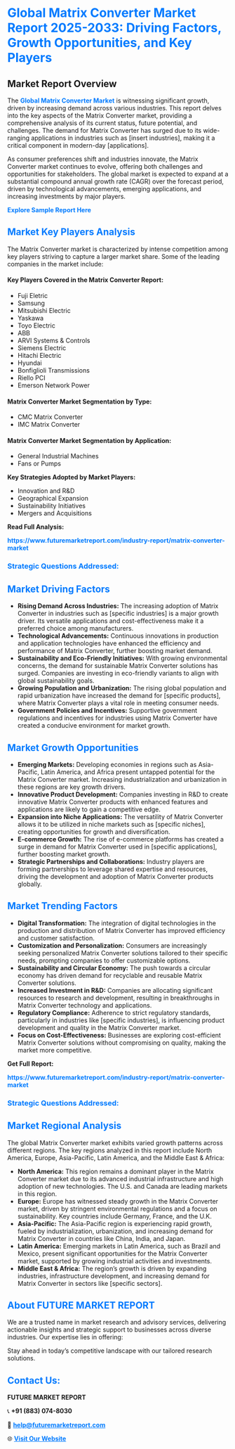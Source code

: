 <h1 style="color: #007BFF;">Global Matrix Converter Market Report 2025-2033: Driving Factors, Growth Opportunities, and Key Players</h1>

<section id="overview">
<h2>Market Report Overview</h2>
<p>The <a href="https://www.futuremarketreport.com/industry-report/matrix-converter-market" style="color: #007BFF; text-decoration: none;"><strong>Global Matrix Converter Market</strong></a> is witnessing significant growth, driven by increasing demand across various industries. This report delves into the key aspects of the Matrix Converter market, providing a comprehensive analysis of its current status, future potential, and challenges. The demand for Matrix Converter has surged due to its wide-ranging applications in industries such as [insert industries], making it a critical component in modern-day [applications].</p>
<p>As consumer preferences shift and industries innovate, the Matrix Converter market continues to evolve, offering both challenges and opportunities for stakeholders. The global market is expected to expand at a substantial compound annual growth rate (CAGR) over the forecast period, driven by technological advancements, emerging applications, and increasing investments by major players.</p>
</section>

<section id="overview">
<p><a href="https://www.futuremarketreport.com/request-sample/reportId=76511" style="color: #007BFF; text-decoration: none;"><strong>Explore Sample Report Here</strong></a></p>
</section>

<section id="key-players">
<h2 style="color: #007BFF;">Market Key Players Analysis</h2>
<p>The Matrix Converter market is characterized by intense competition among key players striving to capture a larger market share. Some of the leading companies in the market include:</p>
<h4>Key Players Covered in the Matrix Converter Report:</h4>
<ul><li>Fuji Eletric</li><li>Samsung</li><li>Mitsubishi Electric</li><li>Yaskawa</li><li>Toyo Electric</li><li>ABB</li><li>ARVI Systems &amp; Controls</li><li>Siemens Electric</li><li>Hitachi Electric</li><li>Hyundai</li><li>Bonfiglioli Transmissions</li><li>Riello PCI</li><li>Emerson Network Power</li></ul>
<h4>Matrix Converter Market Segmentation by Type:</h4>
<ul><li>CMC Matrix Converter</li><li>IMC Matrix Converter</li></ul>

<h4>Matrix Converter Market Segmentation by Application:</h4>
<ul><li>General Industrial Machines</li><li>Fans or Pumps</li></ul>
<p><strong>Key Strategies Adopted by Market Players:</strong></p>
<ul>
<li>Innovation and R&D</li>
<li>Geographical Expansion</li>
<li>Sustainability Initiatives</li>
<li>Mergers and Acquisitions</li>
</ul>
</section>

<section>
<p><strong>Read Full Analysis: </strong></p><a href="https://www.futuremarketreport.com/industry-report/matrix-converter-market" style="color: #007BFF; text-decoration: none;"><strong>https://www.futuremarketreport.com/industry-report/matrix-converter-market</strong></a>
<h3 style="color: #007BFF;">Strategic Questions Addressed:</h3>
</section>

<section id="driving-factors">
<h2 style="color: #007BFF;">Market Driving Factors</h2>
<ul>
<li><strong>Rising Demand Across Industries:</strong> The increasing adoption of Matrix Converter in industries such as [specific industries] is a major growth driver. Its versatile applications and cost-effectiveness make it a preferred choice among manufacturers.</li>
<li><strong>Technological Advancements:</strong> Continuous innovations in production and application technologies have enhanced the efficiency and performance of Matrix Converter, further boosting market demand.</li>
<li><strong>Sustainability and Eco-Friendly Initiatives:</strong> With growing environmental concerns, the demand for sustainable Matrix Converter solutions has surged. Companies are investing in eco-friendly variants to align with global sustainability goals.</li>
<li><strong>Growing Population and Urbanization:</strong> The rising global population and rapid urbanization have increased the demand for [specific products], where Matrix Converter plays a vital role in meeting consumer needs.</li>
<li><strong>Government Policies and Incentives:</strong> Supportive government regulations and incentives for industries using Matrix Converter have created a conducive environment for market growth.</li>
</ul>
</section>

<section id="growth-opportunities">
<h2 style="color: #007BFF;">Market Growth Opportunities</h2>
<ul>
<li><strong>Emerging Markets:</strong> Developing economies in regions such as Asia-Pacific, Latin America, and Africa present untapped potential for the Matrix Converter market. Increasing industrialization and urbanization in these regions are key growth drivers.</li>
<li><strong>Innovative Product Development:</strong> Companies investing in R&D to create innovative Matrix Converter products with enhanced features and applications are likely to gain a competitive edge.</li>
<li><strong>Expansion into Niche Applications:</strong> The versatility of Matrix Converter allows it to be utilized in niche markets such as [specific niches], creating opportunities for growth and diversification.</li>
<li><strong>E-commerce Growth:</strong> The rise of e-commerce platforms has created a surge in demand for Matrix Converter used in [specific applications], further boosting market growth.</li>
<li><strong>Strategic Partnerships and Collaborations:</strong> Industry players are forming partnerships to leverage shared expertise and resources, driving the development and adoption of Matrix Converter products globally.</li>
</ul>
</section>

<section id="trending-factors">
<h2 style="color: #007BFF;">Market Trending Factors</h2>
<ul>
<li><strong>Digital Transformation:</strong> The integration of digital technologies in the production and distribution of Matrix Converter has improved efficiency and customer satisfaction.</li>
<li><strong>Customization and Personalization:</strong> Consumers are increasingly seeking personalized Matrix Converter solutions tailored to their specific needs, prompting companies to offer customizable options.</li>
<li><strong>Sustainability and Circular Economy:</strong> The push towards a circular economy has driven demand for recyclable and reusable Matrix Converter solutions.</li>
<li><strong>Increased Investment in R&D:</strong> Companies are allocating significant resources to research and development, resulting in breakthroughs in Matrix Converter technology and applications.</li>
<li><strong>Regulatory Compliance:</strong> Adherence to strict regulatory standards, particularly in industries like [specific industries], is influencing product development and quality in the Matrix Converter market.</li>
<li><strong>Focus on Cost-Effectiveness:</strong> Businesses are exploring cost-efficient Matrix Converter solutions without compromising on quality, making the market more competitive.</li>
</ul>
</section>

<section>
<p><strong>Get Full Report: </strong></p><a href="https://www.futuremarketreport.com/industry-report/matrix-converter-market" style="color: #007BFF; text-decoration: none;"><strong>https://www.futuremarketreport.com/industry-report/matrix-converter-market</strong></a>
<h3 style="color: #007BFF;">Strategic Questions Addressed:</h3>
</section>


<section id="regional-analysis">
<h2 style="color: #007BFF;">Market Regional Analysis</h2>
<p>The global Matrix Converter market exhibits varied growth patterns across different regions. The key regions analyzed in this report include North America, Europe, Asia-Pacific, Latin America, and the Middle East & Africa:</p>
<ul>
<li><strong>North America:</strong> This region remains a dominant player in the Matrix Converter market due to its advanced industrial infrastructure and high adoption of new technologies. The U.S. and Canada are leading markets in this region.</li>
<li><strong>Europe:</strong> Europe has witnessed steady growth in the Matrix Converter market, driven by stringent environmental regulations and a focus on sustainability. Key countries include Germany, France, and the U.K.</li>
<li><strong>Asia-Pacific:</strong> The Asia-Pacific region is experiencing rapid growth, fueled by industrialization, urbanization, and increasing demand for Matrix Converter in countries like China, India, and Japan.</li>
<li><strong>Latin America:</strong> Emerging markets in Latin America, such as Brazil and Mexico, present significant opportunities for the Matrix Converter market, supported by growing industrial activities and investments.</li>
<li><strong>Middle East & Africa:</strong> The region’s growth is driven by expanding industries, infrastructure development, and increasing demand for Matrix Converter in sectors like [specific sectors].</li>
</ul>
</section>

<footer>
<h2 style="color: #007BFF;">About FUTURE MARKET REPORT</h2>
<p>We are a trusted name in market research and advisory services, delivering actionable insights and strategic support to businesses across diverse industries. Our expertise lies in offering:</p>

<p>Stay ahead in today’s competitive landscape with our tailored research solutions.</p>

<h2 style="color: #007BFF;">Contact Us:</h2>
<p><strong>FUTURE MARKET REPORT</strong></p>
<p>📞 <strong>+91 (883) 074-8030</strong></p>
<p>📧 <strong><a href="mailto:help@futuremarketreport.com" style="color: #007BFF;">help@futuremarketreport.com</a></strong></p>
<p>🌐 <strong><a href="https://www.futuremarketreport.com/" style="color: #007BFF;">Visit Our Website</a></strong></p>
</footer>